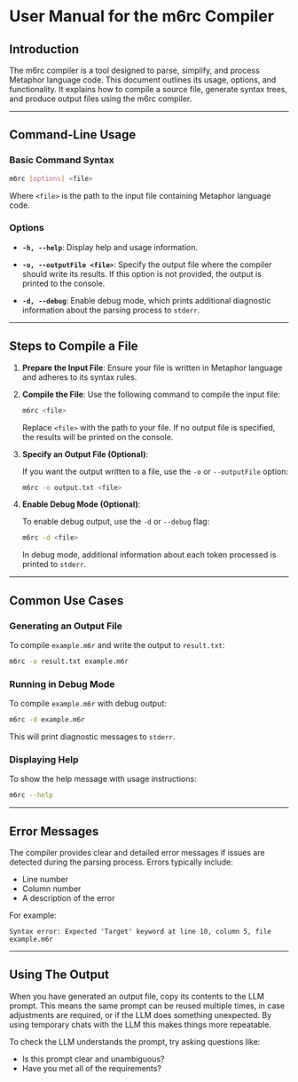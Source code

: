 
# **User Manual for the m6rc Compiler**

## **Introduction**
The m6rc compiler is a tool designed to parse, simplify, and process Metaphor language code. This document outlines its usage, options, and functionality. It explains how to compile a source file, generate syntax trees, and produce output files using the m6rc compiler.

---

## **Command-Line Usage**

### **Basic Command Syntax**

```bash
m6rc [options] <file>
```

Where `<file>` is the path to the input file containing Metaphor language code.

### **Options**

- **`-h, --help`**: Display help and usage information.
  
- **`-o, --outputFile <file>`**: Specify the output file where the compiler should write its results. If this option is not provided, the output is printed to the console.

- **`-d, --debug`**: Enable debug mode, which prints additional diagnostic information about the parsing process to `stderr`.

---

## **Steps to Compile a File**

1. **Prepare the Input File**: Ensure your file is written in Metaphor language and adheres to its syntax rules.
   
2. **Compile the File**: Use the following command to compile the input file:

   ```bash
   m6rc <file>
   ```

   Replace `<file>` with the path to your file. If no output file is specified, the results will be printed on the console.

3. **Specify an Output File (Optional)**:

   If you want the output written to a file, use the `-o` or `--outputFile` option:

   ```bash
   m6rc -o output.txt <file>
   ```

4. **Enable Debug Mode (Optional)**:

   To enable debug output, use the `-d` or `--debug` flag:

   ```bash
   m6rc -d <file>
   ```

   In debug mode, additional information about each token processed is printed to `stderr`.

---

## **Common Use Cases**

### **Generating an Output File**

To compile `example.m6r` and write the output to `result.txt`:

```bash
m6rc -o result.txt example.m6r
```

### **Running in Debug Mode**

To compile `example.m6r` with debug output:

```bash
m6rc -d example.m6r
```

This will print diagnostic messages to `stderr`.

### **Displaying Help**

To show the help message with usage instructions:

```bash
m6rc --help
```

---

## **Error Messages**

The compiler provides clear and detailed error messages if issues are detected during the parsing process. Errors typically include:
- Line number
- Column number
- A description of the error

For example:
```
Syntax error: Expected 'Target' keyword at line 10, column 5, file example.m6r
```

---

## **Using The Output**

When you have generated an output file, copy its contents to the LLM prompt.  This means the same prompt can be reused
multiple times, in case adjustments are required, or if the LLM does something unexpected.  By using temporary chats with the
LLM this makes things more repeatable.

To check the LLM understands the prompt, try asking questions like:

- Is this prompt clear and unambiguous?
- Have you met all of the requirements?

